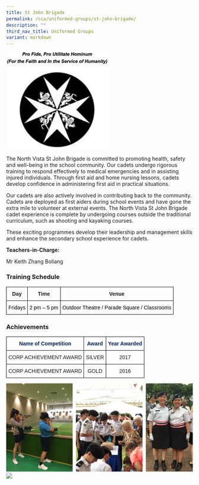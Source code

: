 ```yaml
---
title: St John Brigade
permalink: /cca/uniformed-groups/st-john-brigade/
description: ""
third_nav_title: Uniformed Groups
variant: markdown
---
```

<img src="/images/st%20john.png" style="width:55%">
		 
The North Vista St John Brigade is committed to promoting health, safety and well-being in the school community. Our cadets undergo rigorous training to respond effectively to medical emergencies and in assisting injured individuals. Through first aid and home nursing lessons, cadets develop confidence in administering first aid in practical situations.

Our cadets are also actively involved in contributing back to the community. Cadets are deployed as first aiders during school events and have gone the extra mile to volunteer at external events. The North Vista St John Brigade cadet experience is complete by undergoing courses outside the traditional curriculum, such as shooting and kayaking courses.

These exciting programmes develop their leadership and management skills and enhance the secondary school experience for cadets.


**Teachers-in-Charge:**

Mr Keith Zhang Boliang <br>


  

### Training Schedule

<style type="text/css">
.tg  {border-collapse:collapse;border-spacing:0;}
.tg td{border-color:black;border-style:solid;border-width:1px;font-family:Arial, sans-serif;font-size:14px;
  overflow:hidden;padding:10px 5px;word-break:normal;}
.tg th{border-color:black;border-style:solid;border-width:1px;font-family:Arial, sans-serif;font-size:14px;
  font-weight:normal;overflow:hidden;padding:10px 5px;word-break:normal;}
.tg .tg-baqh{text-align:center;vertical-align:top}
.tg .tg-amwm{font-weight:bold;text-align:center;vertical-align:top}
</style>
<table class="tg">
<thead>
  <tr>
    <th class="tg-amwm">Day</th>
    <th class="tg-amwm">Time</th>
    <th class="tg-amwm">Venue</th>
  </tr>
</thead>
<tbody>
  <tr>
    <td class="tg-baqh"><span style="color:#000">Fridays</span></td>
    <td class="tg-baqh"><span style="color:#000">2 pm – 5 pm</span></td>
    <td class="tg-baqh"><span style="color:#000">Outdoor Theatre / Parade Square / Classrooms</span></td>
  </tr>
</tbody>
</table>

### Achievements

<style type="text/css">
.tg  {border-collapse:collapse;border-spacing:0;}
.tg td{border-color:black;border-style:solid;border-width:1px;font-family:Arial, sans-serif;font-size:14px;
  overflow:hidden;padding:10px 5px;word-break:normal;}
.tg th{border-color:black;border-style:solid;border-width:1px;font-family:Arial, sans-serif;font-size:14px;
  font-weight:normal;overflow:hidden;padding:10px 5px;word-break:normal;}
.tg .tg-baqh{text-align:center;vertical-align:top}
.tg .tg-xt5j{color:#02225B;font-weight:bold;text-align:center;vertical-align:top}
</style>
<table class="tg">
<thead>
  <tr>
    <th class="tg-xt5j">Name of Competition</th>
    <th class="tg-xt5j">Award</th>
    <th class="tg-xt5j">Year Awarded</th>
  </tr>
</thead>
<tbody>
  <tr>
    <td class="tg-baqh">CORP ACHIEVEMENT AWARD</td>
    <td class="tg-baqh">SILVER</td>
    <td class="tg-baqh">2017 </td>
  </tr>
  <tr>
    <td class="tg-baqh">CORP ACHIEVEMENT AWARD</td>
    <td class="tg-baqh">GOLD</td>
    <td class="tg-baqh">2016</td>
  </tr>
</tbody>
</table>

![](/images/st%20john%201.png)
![](/images/st%20john%202.png)

